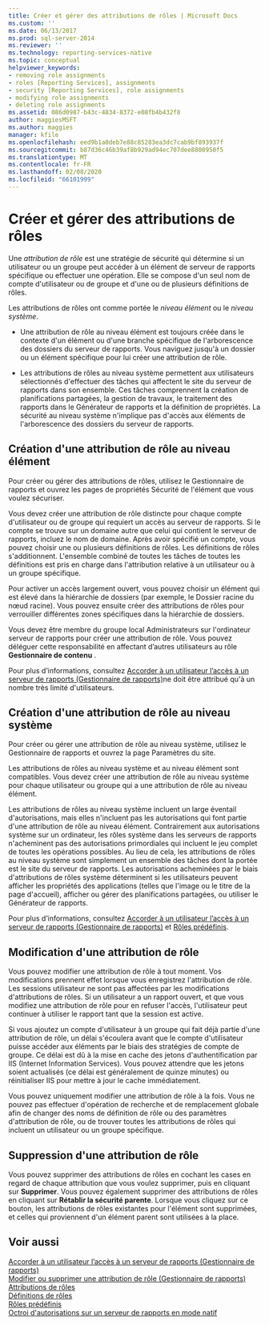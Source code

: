 ```yaml
---
title: Créer et gérer des attributions de rôles | Microsoft Docs
ms.custom: ''
ms.date: 06/13/2017
ms.prod: sql-server-2014
ms.reviewer: ''
ms.technology: reporting-services-native
ms.topic: conceptual
helpviewer_keywords:
- removing role assignments
- roles [Reporting Services], assignments
- security [Reporting Services], role assignments
- modifying role assignments
- deleting role assignments
ms.assetid: 086d0987-b43c-4834-8372-e08fb4b432f8
author: maggiesMSFT
ms.author: maggies
manager: kfile
ms.openlocfilehash: eed9b1a0deb7e88c85283ea3dc7cab9bf893937f
ms.sourcegitcommit: b87d36c46b39af8b929ad94ec707dee8800950f5
ms.translationtype: MT
ms.contentlocale: fr-FR
ms.lasthandoff: 02/08/2020
ms.locfileid: "66101999"
---
```

# <a name="create-and-manage-role-assignments"></a>Créer et gérer des attributions de rôles
  Une *attribution de rôle* est une stratégie de sécurité qui détermine si un utilisateur ou un groupe peut accéder à un élément de serveur de rapports spécifique ou effectuer une opération. Elle se compose d'un seul nom de compte d'utilisateur ou de groupe et d'une ou de plusieurs définitions de rôles.  
  
 Les attributions de rôles ont comme portée le *niveau élément* ou le *niveau système*.  
  
-   Une attribution de rôle au niveau élément est toujours créée dans le contexte d'un élément ou d'une branche spécifique de l'arborescence des dossiers du serveur de rapports. Vous naviguez jusqu'à un dossier ou un élément spécifique pour lui créer une attribution de rôle.  
  
-   Les attributions de rôles au niveau système permettent aux utilisateurs sélectionnés d'effectuer des tâches qui affectent le site du serveur de rapports dans son ensemble. Ces tâches comprennent la création de planifications partagées, la gestion de travaux, le traitement des rapports dans le Générateur de rapports et la définition de propriétés. La sécurité au niveau système n'implique pas d'accès aux éléments de l'arborescence des dossiers du serveur de rapports.  
  
## <a name="creating-an-item-level-role-assignment"></a>Création d'une attribution de rôle au niveau élément  
 Pour créer ou gérer des attributions de rôles, utilisez le Gestionnaire de rapports et ouvrez les pages de propriétés Sécurité de l'élément que vous voulez sécuriser.  
  
 Vous devez créer une attribution de rôle distincte pour chaque compte d'utilisateur ou de groupe qui requiert un accès au serveur de rapports. Si le compte se trouve sur un domaine autre que celui qui contient le serveur de rapports, incluez le nom de domaine. Après avoir spécifié un compte, vous pouvez choisir une ou plusieurs définitions de rôles. Les définitions de rôles s'additionnent. L'ensemble combiné de toutes les tâches de toutes les définitions est pris en charge dans l'attribution relative à un utilisateur ou à un groupe spécifique.  
  
 Pour activer un accès largement ouvert, vous pouvez choisir un élément qui est élevé dans la hiérarchie de dossiers (par exemple, le Dossier racine du nœud racine). Vous pouvez ensuite créer des attributions de rôles pour verrouiller différentes zones spécifiques dans la hiérarchie de dossiers.  
  
 Vous devez être membre du groupe local Administrateurs sur l'ordinateur serveur de rapports pour créer une attribution de rôle. Vous pouvez déléguer cette responsabilité en affectant d’autres utilisateurs au rôle **Gestionnaire de contenu** .  
  
 Pour plus d’informations, consultez [Accorder à un utilisateur l’accès à un serveur de rapports &#40;Gestionnaire de rapports&#41;](grant-user-access-to-a-report-server.md)ne doit être attribué qu'à un nombre très limité d'utilisateurs.  
  
## <a name="creating-a-system-level-role-assignment"></a>Création d'une attribution de rôle au niveau système  
 Pour créer ou gérer une attribution de rôle au niveau système, utilisez le Gestionnaire de rapports et ouvrez la page Paramètres du site.  
  
 Les attributions de rôles au niveau système et au niveau élément sont compatibles. Vous devez créer une attribution de rôle au niveau système pour chaque utilisateur ou groupe qui a une attribution de rôle au niveau élément.  
  
 Les attributions de rôles au niveau système incluent un large éventail d'autorisations, mais elles n'incluent pas les autorisations qui font partie d'une attribution de rôle au niveau élément. Contrairement aux autorisations système sur un ordinateur, les rôles système dans les serveurs de rapports n'acheminent pas des autorisations primordiales qui incluent le jeu complet de toutes les opérations possibles. Au lieu de cela, les attributions de rôles au niveau système sont simplement un ensemble des tâches dont la portée est le site du serveur de rapports. Les autorisations acheminées par le biais d'attributions de rôles système déterminent si les utilisateurs peuvent afficher les propriétés des applications (telles que l'image ou le titre de la page d'accueil), afficher ou gérer des planifications partagées, ou utiliser le Générateur de rapports.  
  
 Pour plus d’informations, consultez [Accorder à un utilisateur l’accès à un serveur de rapports &#40;Gestionnaire de rapports&#41;](grant-user-access-to-a-report-server.md) et [Rôles prédéfinis](role-definitions-predefined-roles.md).  
  
## <a name="modifying-a-role-assignment"></a>Modification d'une attribution de rôle  
 Vous pouvez modifier une attribution de rôle à tout moment. Vos modifications prennent effet lorsque vous enregistrez l'attribution de rôle. Les sessions utilisateur ne sont pas affectées par les modifications d'attributions de rôles. Si un utilisateur a un rapport ouvert, et que vous modifiez une attribution de rôle pour en refuser l'accès, l'utilisateur peut continuer à utiliser le rapport tant que la session est active.  
  
 Si vous ajoutez un compte d'utilisateur à un groupe qui fait déjà partie d'une attribution de rôle, un délai s'écoulera avant que le compte d'utilisateur puisse accéder aux éléments par le biais des stratégies de compte de groupe. Ce délai est dû à la mise en cache des jetons d'authentification par IIS (Internet Information Services). Vous pouvez attendre que les jetons soient actualisés (ce délai est généralement de quinze minutes) ou réinitialiser IIS pour mettre à jour le cache immédiatement.  
  
 Vous pouvez uniquement modifier une attribution de rôle à la fois. Vous ne pouvez pas effectuer d'opération de recherche et de remplacement globale afin de changer des noms de définition de rôle ou des paramètres d'attribution de rôle, ou de trouver toutes les attributions de rôles qui incluent un utilisateur ou un groupe spécifique.  
  
## <a name="deleting-a-role-assignment"></a>Suppression d'une attribution de rôle  
 Vous pouvez supprimer des attributions de rôles en cochant les cases en regard de chaque attribution que vous voulez supprimer, puis en cliquant sur **Supprimer**. Vous pouvez également supprimer des attributions de rôles en cliquant sur **Rétablir la sécurité parente**. Lorsque vous cliquez sur ce bouton, les attributions de rôles existantes pour l'élément sont supprimées, et celles qui proviennent d'un élément parent sont utilisées à la place.  
  
## <a name="see-also"></a>Voir aussi  
 [Accorder à un utilisateur l’accès à un serveur de rapports &#40;Gestionnaire de rapports&#41;](grant-user-access-to-a-report-server.md)   
 [Modifier ou supprimer une attribution de rôle &#40;Gestionnaire de rapports&#41;](role-assignments-modify-or-delete.md)   
 [Attributions de rôles](role-assignments.md)   
 [Définitions de rôles](role-definitions.md)   
 [Rôles prédéfinis](role-definitions-predefined-roles.md)   
 [Octroi d'autorisations sur un serveur de rapports en mode natif](granting-permissions-on-a-native-mode-report-server.md)  
  
  
